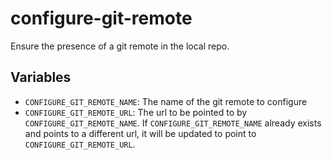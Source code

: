 # configure-git-remote

Ensure the presence of a git remote in the local repo.

## Variables

- `CONFIGURE_GIT_REMOTE_NAME`: The name of the git remote to configure
- `CONFIGURE_GIT_REMOTE_URL`: The url to be pointed to by
 `CONFIGURE_GIT_REMOTE_NAME`. If `CONFIGURE_GIT_REMOTE_NAME` already exists and
 points to a different url, it will be updated to point to
 `CONFIGURE_GIT_REMOTE_URL`.
